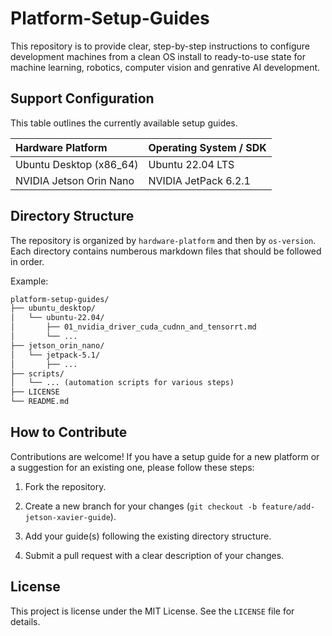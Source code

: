 # Platform-Setup-Guides

This repository is to provide clear, step-by-step instructions to configure development machines from a clean OS install to ready-to-use state for machine learning, robotics, computer vision and genrative AI development.

## Support Configuration

This table outlines the currently available setup guides.

| Hardware Platform | Operating System / SDK |
| :---------------- | :--------------------- |
| Ubuntu Desktop (x86_64) | Ubuntu 22.04 LTS |
| NVIDIA Jetson Orin Nano | NVIDIA JetPack 6.2.1 |

## Directory Structure

The repository is organized by `hardware-platform` and then by `os-version`. Each directory contains numberous markdown files that should be followed in order.

Example:

```md
platform-setup-guides/
├── ubuntu_desktop/
│   └── ubuntu-22.04/
│       ├── 01_nvidia_driver_cuda_cudnn_and_tensorrt.md
│       └── ...
├── jetson_orin_nano/
│   └── jetpack-5.1/
│       ├── ...
├── scripts/
│   └── ... (automation scripts for various steps)
├── LICENSE
└── README.md
```

## How to Contribute

Contributions are welcome! If you have a setup guide for a new platform or a suggestion for an existing one, please follow these steps:

1. Fork the repository.

2. Create a new branch for your changes (`git checkout -b feature/add-jetson-xavier-guide`).

3. Add your guide(s) following the existing directory structure.

4. Submit a pull request with a clear description of your changes.

## License

This project is license under the MIT License. See the `LICENSE` file for details.
